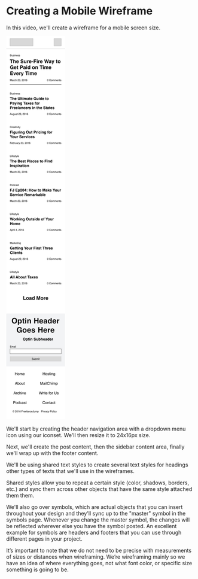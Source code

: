 # Creating a Mobile Wireframe
In this video, we'll create a wireframe for a mobile screen size.

![](Wireframe-Mobile.png)

We'll start by creating the header navigation area with a dropdown menu icon using our iconset. We'll then resize it to 24x16px size.

Next, we'll create the post content, then the sidebar content area, finally we'll wrap up with the footer content.

We'll be using shared text styles to create several text styles for headings other types of texts that we'll use in the wireframes.

Shared styles allow you to repeat a certain style (color, shadows, borders, etc.) and sync them across other objects that have the same style attached them them.

We'll also go over symbols, which are actual objects that you can insert throughout your design and they'll sync up to the "master" symbol in the symbols page. Whenever you change the master symbol, the changes will be reflected wherever else you have the symbol posted. An excellent example for symbols are headers and footers that you can use through different pages in your project.

It’s important to note that we do not need to be precise with measurements of sizes or distances when wireframing. We’re wireframing mainly so we have an idea of where everything goes, not what font color, or specific size something is going to be.
